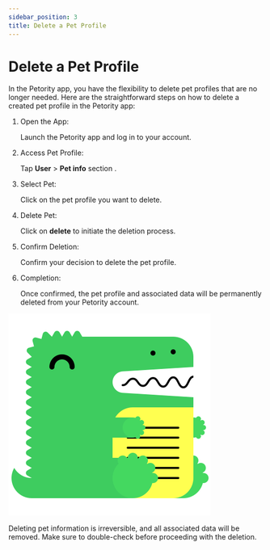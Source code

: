 ```yaml
---
sidebar_position: 3
title: Delete a Pet Profile
---
```


# Delete a Pet Profile
In the Petority app, you have the flexibility to delete pet profiles that are no longer needed. 
Here are the straightforward steps on how to delete a created pet profile in the Petority app:

1. Open the App:

    Launch the Petority app and log in to your account.
2. Access Pet Profile: 

   Tap **User** > **Pet info** section .
3. Select Pet: 

     Click on the pet profile you want to delete.
4. Delete Pet:

    Click on **delete** to initiate the deletion process.
5. Confirm Deletion:

    Confirm your decision to delete the pet profile.
6. Completion:

    Once confirmed, the pet profile and associated data will be permanently deleted from your Petority account.

![delete](/img/logo.svg)

Deleting pet information is irreversible, and all associated data will be removed. Make sure to double-check before proceeding with the deletion.